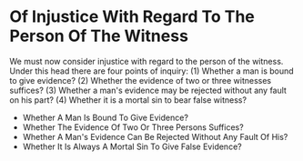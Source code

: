 # Of Injustice With Regard To The Person Of The Witness

We must now consider injustice with regard to the person of the witness. Under this head there are four points of inquiry:
(1) Whether a man is bound to give evidence?
(2) Whether the evidence of two or three witnesses suffices?
(3) Whether a man's evidence may be rejected without any fault on his part?
(4) Whether it is a mortal sin to bear false witness?

* Whether A Man Is Bound To Give Evidence?
* Whether The Evidence Of Two Or Three Persons Suffices?
* Whether A Man's Evidence Can Be Rejected Without Any Fault Of His?
* Whether It Is Always A Mortal Sin To Give False Evidence?